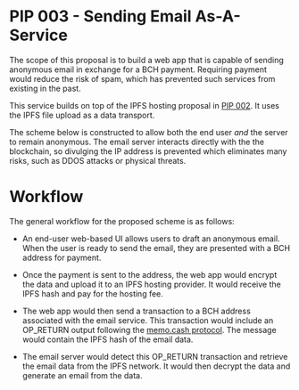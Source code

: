 # PIP 003 - Sending Email As-A-Service
The scope of this proposal is to build a web app that is capable of sending
anonymous email in exchange for a BCH payment. Requiring payment would reduce
the risk of spam, which has prevented such services from existing in the past.

This service builds on top of the IPFS hosting proposal
in [PIP 002](002.IPFS-file-hosting.md). It uses the IPFS file upload as a
data transport.

The scheme below is constructed to allow both the end user *and* the server to
remain anonymous. The email server interacts directly with the the blockchain,
so divulging the IP address is prevented which eliminates many risks, such as
DDOS attacks or physical threats.

# Workflow
The general workflow for the proposed scheme is as follows:

- An end-user web-based UI allows users to draft an anonymous email. When the
user is ready to send the email, they are presented with a BCH address for
payment.

- Once the payment is sent to the address, the web app would encrypt the data and
upload it to an IPFS hosting provider. It would receive the IPFS hash and pay
for the hosting fee.

- The web app would then send a transaction to a BCH address associated with
the email service. This transaction would include an OP_RETURN output following
the [memo.cash protocol](https://memo.cash/protocol). The message would
contain the IPFS hash of the email data.

- The email server would detect this OP_RETURN transaction and retrieve the
email data from the IPFS network. It would then decrypt the data and generate
an email from the data.
